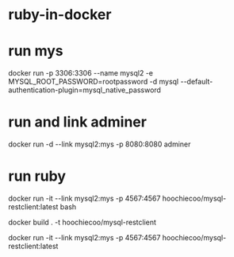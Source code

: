 # ruby-in-docker

# run mys
docker run -p 3306:3306 --name mysql2 -e MYSQL_ROOT_PASSWORD=rootpassword -d mysql --default-authentication-plugin=mysql_native_password
# run and link adminer
docker run -d --link mysql2:mys -p 8080:8080 adminer
# run ruby
docker run -it --link mysql2:mys -p 4567:4567 hoochiecoo/mysql-restclient:latest bash

docker build . -t hoochiecoo/mysql-restclient

docker run -it --link mysql2:mys -p 4567:4567 hoochiecoo/mysql-restclient:latest
